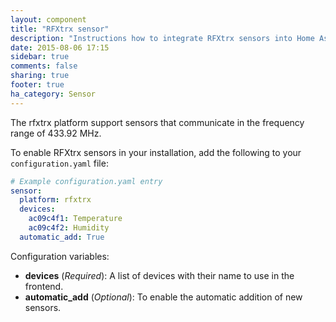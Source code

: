 ```yaml
---
layout: component
title: "RFXtrx sensor"
description: "Instructions how to integrate RFXtrx sensors into Home Assistant."
date: 2015-08-06 17:15
sidebar: true
comments: false
sharing: true
footer: true
ha_category: Sensor
---
```

The rfxtrx platform support sensors that communicate in the frequency range of 433.92 MHz.

To enable RFXtrx sensors in your installation, add the following to your `configuration.yaml` file:

```yaml
# Example configuration.yaml entry
sensor:
  platform: rfxtrx
  devices:
    ac09c4f1: Temperature
    ac09c4f2: Humidity
  automatic_add: True
```

Configuration variables:

- **devices** (*Required*): A list of devices with their name to use in the frontend.
- **automatic_add** (*Optional*): To enable the automatic addition of new sensors.




